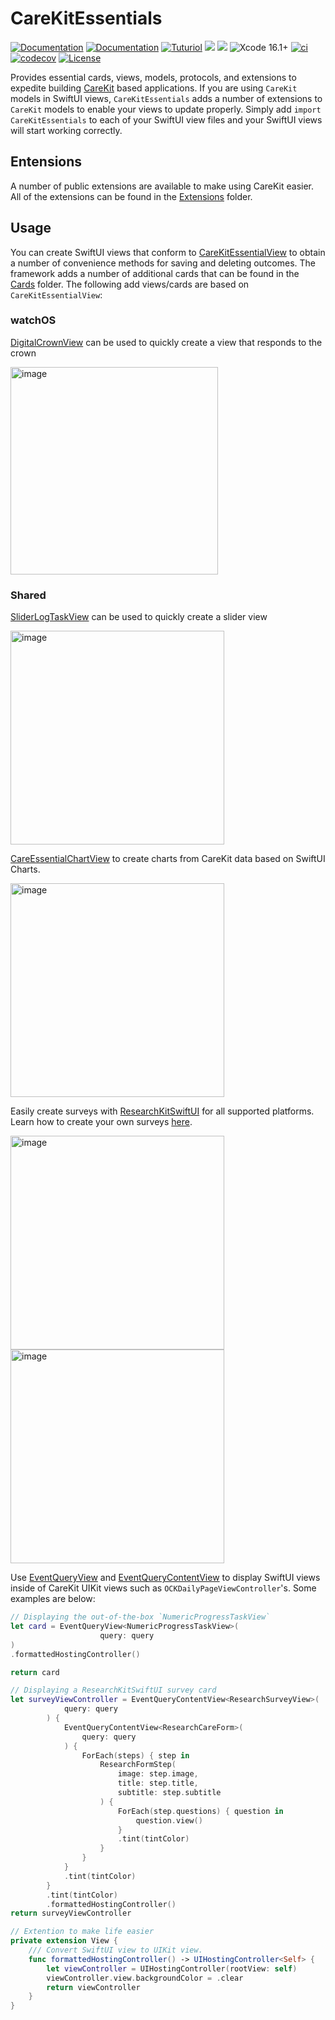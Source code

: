 # CareKitEssentials

[![Documentation](https://img.shields.io/badge/read_-iOS_docs-2196f3.svg)](https://swiftpackageindex.com/netreconlab/CareKitEssentials/documentation/)
[![Documentation](https://img.shields.io/badge/read_-watchOS_docs-2196f3.svg)](https://netreconlab.github.io/CareKitEssentials/release/documentation/carekitessentials/)
[![Tuturiol](https://img.shields.io/badge/read_-tuturials-2196f3.svg)](https://netreconlab.github.io/CareKitEssentials/release/tutorials/carekitessentials/)
[![](https://img.shields.io/endpoint?url=https%3A%2F%2Fswiftpackageindex.com%2Fapi%2Fpackages%2Fnetreconlab%2FCareKitEssentials%2Fbadge%3Ftype%3Dswift-versions)](https://swiftpackageindex.com/netreconlab/CareKitEssentials)
[![](https://img.shields.io/endpoint?url=https%3A%2F%2Fswiftpackageindex.com%2Fapi%2Fpackages%2Fnetreconlab%2FCareKitEssentials%2Fbadge%3Ftype%3Dplatforms)](https://swiftpackageindex.com/netreconlab/CareKitEssentials)
![Xcode 16.1+](https://img.shields.io/badge/xcode-13.2%2B-blue.svg)
[![ci](https://github.com/netreconlab/CareKitEssentials/actions/workflows/ci.yml/badge.svg)](https://github.com/netreconlab/CareKitEssentials/actions/workflows/ci.yml)
[![codecov](https://codecov.io/gh/netreconlab/CareKitEssentials/branch/main/graph/badge.svg?token=o1iDOdx3Sz)](https://codecov.io/gh/netreconlab/CareKitEssentials)
[![License](https://img.shields.io/badge/license-Apache%202.0-blue.svg)](https://github.com/netreconlab/ParseCareKit/#license)

Provides essential cards, views, models, protocols, and extensions to expedite building [CareKit](https://github.com/carekit-apple/CareKit) based applications. If you are using `CareKit` models in SwiftUI views, `CareKitEssentials` adds a number of extensions to `CareKit` models to enable your views to update properly. Simply add `import CareKitEssentials` to each of your SwiftUI view files and your SwiftUI views will start working correctly. 

## Entensions
A number of public extensions are available to make using CareKit easier. All of the extensions can be found in the [Extensions](https://github.com/netreconlab/CareKitEssentials/tree/main/Sources/CareKitEssentials/Extensions) folder.

## Usage
You can create SwiftUI views that conform to [CareKitEssentialView](https://github.com/netreconlab/CareKitEssentials/blob/main/Sources/CareKitEssentials/Cards/Shared/CareKitEssentialView.swift) to obtain a number of convenience methods for saving and deleting outcomes. The framework adds a number of additional cards that can be found in the [Cards](https://github.com/netreconlab/CareKitEssentials/tree/main/Sources/CareKitEssentials/Cards) folder. The following add views/cards are based on `CareKitEssentialView`:

### watchOS
[DigitalCrownView](https://github.com/netreconlab/CareKitEssentials/blob/main/Sources/CareKitEssentials/Cards/watchOS/DigitalCrown/DigitalCrownView.swift) can be used to quickly create a view that responds to the crown

<img width="332" alt="image" src="https://github.com/netreconlab/CareKitEssentials/assets/8621344/02023682-75f4-4dff-a575-fa3ffd213cc3">

### Shared
[SliderLogTaskView](https://github.com/netreconlab/CareKitEssentials/blob/main/Sources/CareKitEssentials/Cards/iOS/SliderLog/SliderLogTaskView.swift) can be used to quickly create a slider view

<img width="342" alt="image" src="https://github.com/netreconlab/CareKitEssentials/assets/8621344/3efb4226-50e2-41e1-beef-91bc84cc7d63">

[CareEssentialChartView](https://github.com/netreconlab/CareKitEssentials/blob/main/Sources/CareKitEssentials/Cards/Shared/Chart/CareEssentialChartView.swift) to create charts from CareKit data based on SwiftUI Charts.

<img width="342" alt="image" src="https://github.com/user-attachments/assets/ae54936e-9831-425b-8bdb-ac3421ab883a">

Easily create surveys with [ResearchKitSwiftUI](https://github.com/ResearchKit/ResearchKit/pull/1585) for all supported platforms. Learn how to create your own surveys [here](https://github.com/netreconlab/CareKitEssentials/pull/41).

<img width="342" alt="image" src="https://github.com/user-attachments/assets/90e3eca8-4cea-4148-834d-2c595577fddd">
<img width="342" alt="image" src="https://github.com/user-attachments/assets/54352f9a-481a-4368-ac1c-c18e46d1d667">

Use [EventQueryView](https://github.com/netreconlab/CareKitEssentials/blob/main/Sources/CareKitEssentials/Cards/Shared/EventViews/EventQueryView.swift) and [EventQueryContentView](https://github.com/netreconlab/CareKitEssentials/blob/main/Sources/CareKitEssentials/Cards/Shared/EventViews/EventQueryContentView.swift) to display SwiftUI views inside of CareKit UIKit views such as `OCKDailyPageViewController`'s. Some examples are below:

```swift
// Displaying the out-of-the-box `NumericProgressTaskView`
let card = EventQueryView<NumericProgressTaskView>(
					query: query
)
.formattedHostingController()

return card

// Displaying a ResearchKitSwiftUI survey card
let surveyViewController = EventQueryContentView<ResearchSurveyView>(
			query: query
		) {
			EventQueryContentView<ResearchCareForm>(
				query: query
			) {
				ForEach(steps) { step in
					ResearchFormStep(
						image: step.image,
						title: step.title,
						subtitle: step.subtitle
					) {
						ForEach(step.questions) { question in
							question.view()
						}
						.tint(tintColor)
					}
				}
			}
			.tint(tintColor)
		}
		.tint(tintColor)
		.formattedHostingController()
return surveyViewController

// Extention to make life easier
private extension View {
    /// Convert SwiftUI view to UIKit view.
    func formattedHostingController() -> UIHostingController<Self> {
        let viewController = UIHostingController(rootView: self)
        viewController.view.backgroundColor = .clear
        return viewController
    }
}
```
